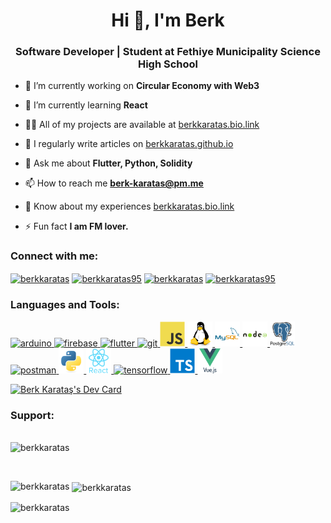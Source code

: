 <h1 align="center">Hi 👋, I'm Berk</h1>
<h3 align="center">Software Developer | Student at Fethiye Municipality Science High School</h3>

- 🔭 I’m currently working on **Circular Economy with Web3**

- 🌱 I’m currently learning **React**

- 👨‍💻 All of my projects are available at [berkkaratas.bio.link](https://berkkaratas.bio.link)

- 📝 I regularly write articles on [berkkaratas.github.io](https://berkkaratas.github.io)

- 💬 Ask me about **Flutter, Python, Solidity**

- 📫 How to reach me **berk-karatas@pm.me**

- 📄 Know about my experiences [berkkaratas.bio.link](https://berkkaratas.bio.link)

- ⚡ Fun fact **I am FM lover.**

<h3 align="left">Connect with me:</h3>
<p align="left">
<a href="https://dev.to/berkkaratas" target="blank"><img align="center" src="https://raw.githubusercontent.com/rahuldkjain/github-profile-readme-generator/master/src/images/icons/Social/devto.svg" alt="berkkaratas" height="30" width="40" /></a>
<a href="https://twitter.com/berkkaratas95" target="blank"><img align="center" src="https://raw.githubusercontent.com/rahuldkjain/github-profile-readme-generator/master/src/images/icons/Social/twitter.svg" alt="berkkaratas95" height="30" width="40" /></a>
<a href="https://linkedin.com/in/berkkaratas" target="blank"><img align="center" src="https://raw.githubusercontent.com/rahuldkjain/github-profile-readme-generator/master/src/images/icons/Social/linked-in-alt.svg" alt="berkkaratas" height="30" width="40" /></a>
<a href="https://instagram.com/berkkaratas95" target="blank"><img align="center" src="https://raw.githubusercontent.com/rahuldkjain/github-profile-readme-generator/master/src/images/icons/Social/instagram.svg" alt="berkkaratas95" height="30" width="40" /></a>
</p>

<h3 align="left">Languages and Tools:</h3>
<p align="left"> <a href="https://www.arduino.cc/" target="_blank" rel="noreferrer"> <img src="https://cdn.worldvectorlogo.com/logos/arduino-1.svg" alt="arduino" width="40" height="40"/> </a> <a href="https://firebase.google.com/" target="_blank" rel="noreferrer"> <img src="https://www.vectorlogo.zone/logos/firebase/firebase-icon.svg" alt="firebase" width="40" height="40"/> </a> <a href="https://flutter.dev" target="_blank" rel="noreferrer"> <img src="https://www.vectorlogo.zone/logos/flutterio/flutterio-icon.svg" alt="flutter" width="40" height="40"/> </a> <a href="https://git-scm.com/" target="_blank" rel="noreferrer"> <img src="https://www.vectorlogo.zone/logos/git-scm/git-scm-icon.svg" alt="git" width="40" height="40"/> </a> <a href="https://developer.mozilla.org/en-US/docs/Web/JavaScript" target="_blank" rel="noreferrer"> <img src="https://raw.githubusercontent.com/devicons/devicon/master/icons/javascript/javascript-original.svg" alt="javascript" width="40" height="40"/> </a> <a href="https://www.linux.org/" target="_blank" rel="noreferrer"> <img src="https://raw.githubusercontent.com/devicons/devicon/master/icons/linux/linux-original.svg" alt="linux" width="40" height="40"/> </a> <a href="https://www.mysql.com/" target="_blank" rel="noreferrer"> <img src="https://raw.githubusercontent.com/devicons/devicon/master/icons/mysql/mysql-original-wordmark.svg" alt="mysql" width="40" height="40"/> </a> <a href="https://nodejs.org" target="_blank" rel="noreferrer"> <img src="https://raw.githubusercontent.com/devicons/devicon/master/icons/nodejs/nodejs-original-wordmark.svg" alt="nodejs" width="40" height="40"/> </a> <a href="https://www.postgresql.org" target="_blank" rel="noreferrer"> <img src="https://raw.githubusercontent.com/devicons/devicon/master/icons/postgresql/postgresql-original-wordmark.svg" alt="postgresql" width="40" height="40"/> </a> <a href="https://postman.com" target="_blank" rel="noreferrer"> <img src="https://www.vectorlogo.zone/logos/getpostman/getpostman-icon.svg" alt="postman" width="40" height="40"/> </a> <a href="https://www.python.org" target="_blank" rel="noreferrer"> <img src="https://raw.githubusercontent.com/devicons/devicon/master/icons/python/python-original.svg" alt="python" width="40" height="40"/> </a> <a href="https://reactjs.org/" target="_blank" rel="noreferrer"> <img src="https://raw.githubusercontent.com/devicons/devicon/master/icons/react/react-original-wordmark.svg" alt="react" width="40" height="40"/> </a> <a href="https://www.tensorflow.org" target="_blank" rel="noreferrer"> <img src="https://www.vectorlogo.zone/logos/tensorflow/tensorflow-icon.svg" alt="tensorflow" width="40" height="40"/> </a> <a href="https://www.typescriptlang.org/" target="_blank" rel="noreferrer"> <img src="https://raw.githubusercontent.com/devicons/devicon/master/icons/typescript/typescript-original.svg" alt="typescript" width="40" height="40"/> </a> <a href="https://vuejs.org/" target="_blank" rel="noreferrer"> <img src="https://raw.githubusercontent.com/devicons/devicon/master/icons/vuejs/vuejs-original-wordmark.svg" alt="vuejs" width="40" height="40"/> </a> </p>

<a href="https://app.daily.dev/berkkaratas"><img src="https://api.daily.dev/devcards/c20a2205241b422db9e0b5b76a0c1ce8.png?r=r2s" width="400" alt="Berk Karataş's Dev Card"/></a> 

<h3 align="left">Support:</h3>
<p><a href="https://www.buymeacoffee.com/berkkaratas"> <br/> <img align="left" src="https://cdn.buymeacoffee.com/buttons/v2/default-yellow.png" height="50" width="210" alt="berkkaratas" /></a></p><br><br>

<p><img align="left" src="https://github-readme-stats.vercel.app/api/top-langs?username=berkkaratas&show_icons=true&locale=en&layout=compact" alt="berkkaratas" /></p>

<p>&nbsp;<img align="center" src="https://github-readme-stats.vercel.app/api?username=berkkaratas&show_icons=true&locale=en" alt="berkkaratas" /></p>

<p><img align="center" src="https://github-readme-streak-stats.herokuapp.com/?user=berkkaratas&" alt="berkkaratas" /></p>
